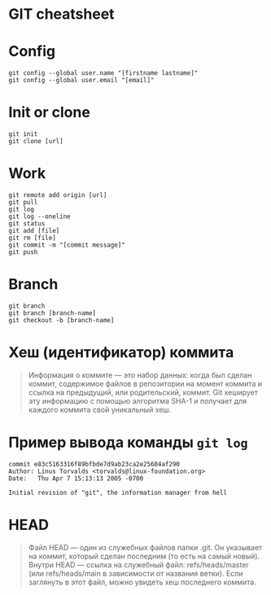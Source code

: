 # GIT cheatsheet

# Config
```
git config --global user.name "[firstname lastname]"  
git config --global user.email "[email]"
```  
  
# Init or clone
```
git init  
git clone [url]
```  
  
# Work
```
git remote add origin [url]  
git pull  
git log  
git log --oneline  
git status  
git add [file]  
git rm [file]  
git commit -m "[commit message]"  
git push
```  
  
# Branch
```
git branch  
git branch [branch-name]  
git checkout -b [branch-name]
```  

# Хеш (идентификатор) коммита
> Информация о коммите — это набор данных: когда был сделан коммит, содержимое файлов в репозитории на момент коммита и ссылка на предыдущий, или родительский, коммит. Git хеширует эту информацию с помощью алгоритма SHA-1 и получает для каждого коммита свой уникальный хеш.

# Пример вывода команды ```git log```
```
commit e83c5163316f89bfbde7d9ab23ca2e25604af290
Author: Linus Torvalds <torvalds@linux-foundation.org>
Date:   Thu Apr 7 15:13:13 2005 -0700

Initial revision of "git", the information manager from hell
```

# HEAD
> Файл HEAD — один из служебных файлов папки .git. Он указывает на коммит, который сделан последним (то есть на самый новый).  
> Внутри HEAD — ссылка на служебный файл: refs/heads/master (или refs/heads/main в зависимости от названия ветки). Если заглянуть в этот файл, можно увидеть хеш последнего коммита.

